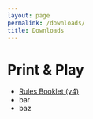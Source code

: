 ```yaml
---
layout: page
permalink: /downloads/
title: Downloads
---
```


# Print &amp; Play

* [Rules Booklet (v4)](pnp/sc-v4-rules-150dpi.pdf)
* bar
* baz
